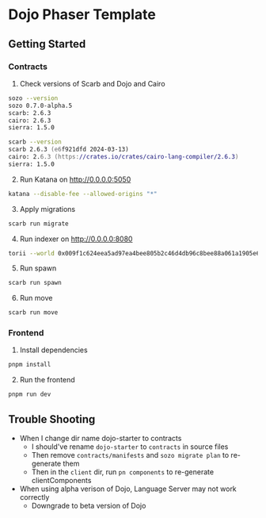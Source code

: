 # Dojo Phaser Template

## Getting Started

### Contracts

1. Check versions of Scarb and Dojo and Cairo

```zsh
sozo --version
sozo 0.7.0-alpha.5
scarb: 2.6.3
cairo: 2.6.3
sierra: 1.5.0

scarb --version
scarb 2.6.3 (e6f921dfd 2024-03-13)
cairo: 2.6.3 (https://crates.io/crates/cairo-lang-compiler/2.6.3)
sierra: 1.5.0
```

2. Run Katana on http://0.0.0.0:5050

```zsh
katana --disable-fee --allowed-origins "*"
```

3. Apply migrations

```zsh
scarb run migrate
```

4. Run indexer on http://0.0.0.0:8080

```zsh
torii --world 0x009f1c624eea5ad97ea4bee805b2c46d4db96c8bee88a061a1905e67e5683cc1 --allowed-origins "*"
```

5. Run spawn

```zsh
scarb run spawn
```

6. Run move

```zsh
scarb run move
```

### Frontend

1. Install dependencies

```zsh
pnpm install
```

2. Run the frontend

```zsh
pnpm run dev
```

## Trouble Shooting

- When I change dir name dojo-starter to contracts
  - I should've rename `dojo-starter` to `contracts` in source files
  - Then remove `contracts/manifests` and `sozo migrate plan` to re-generate them
  - Then in the `client` dir, run `pn components` to re-generate clientComponents
- When using alpha verison of Dojo, Language Server may not work correctly
  - Downgrade to beta version of Dojo

